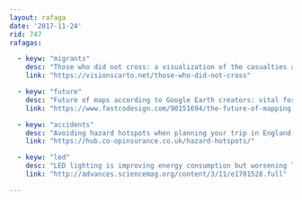 ```yaml
---
layout: rafaga
date: '2017-11-24'
rid: 747
rafagas:

  - keyw: "migrants"
    desc: "Those who did not cross: a visualization of the casualties at the Mediterranean between 2005 and 2015"
    link: "https://visionscarto.net/those-who-did-not-cross"

  - keyw: "future"
    desc: "Future of maps according to Google Earth creators: vital for autonomous cars and virtual reality"
    link: "https://www.fastcodesign.com/90151694/the-future-of-mapping-according-to-the-creators-of-google-earth"

  - keyw: "accidents"
    desc: "Avoiding hazard hotspots when planning your trip in England with 2016-2017 data"
    link: "https://hub.co-opinsurance.co.uk/hazard-hotspots/"

  - keyw: "led"
    desc: "LED lighting is improving energy consumption but worsening light pollution"
    link: "http://advances.sciencemag.org/content/3/11/e1701528.full"

---
```


